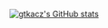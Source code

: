 [![gtkacz's GitHub stats](https://github-readme-stats.vercel.app/api?username=gtkacz)](https://github.com/gtkacz/github-readme-stats&count_private=true&show_icons=true&theme=tokyonight&include_all_commits=true)
